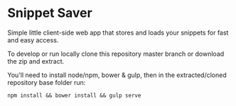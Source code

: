 # Snippet Saver

Simple little client-side web app that stores and loads your snippets for fast and easy access.

To develop or run locally clone this repository master branch or download the zip and extract.  

You'll need to install node/npm, bower & gulp, then in the extracted/cloned repository base folder run:

`npm install && bower install && gulp serve`
